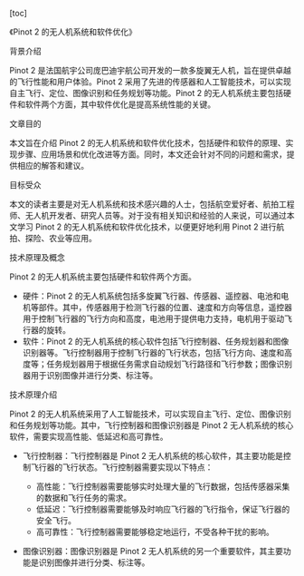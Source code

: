 
[toc]                    
                
                
《Pinot 2 的无人机系统和软件优化》

背景介绍

Pinot 2 是法国航宇公司庞巴迪宇航公司开发的一款多旋翼无人机，旨在提供卓越的飞行性能和用户体验。Pinot 2 采用了先进的传感器和人工智能技术，可以实现自主飞行、定位、图像识别和任务规划等功能。Pinot 2 的无人机系统主要包括硬件和软件两个方面，其中软件优化是提高系统性能的关键。

文章目的

本文旨在介绍 Pinot 2 的无人机系统和软件优化技术，包括硬件和软件的原理、实现步骤、应用场景和优化改进等方面。同时，本文还会针对不同的问题和需求，提供相应的解答和建议。

目标受众

本文的读者主要是对无人机系统和技术感兴趣的人士，包括航空爱好者、航拍工程师、无人机开发者、研究人员等。对于没有相关知识和经验的人来说，可以通过本文学习 Pinot 2 的无人机系统和软件优化技术，以便更好地利用 Pinot 2 进行航拍、探险、农业等应用。

技术原理及概念

Pinot 2 的无人机系统主要包括硬件和软件两个方面。

- 硬件：Pinot 2 的无人机系统包括多旋翼飞行器、传感器、遥控器、电池和电机等部件。其中，传感器用于检测飞行器的位置、速度和方向等信息，遥控器用于控制飞行器的飞行方向和高度，电池用于提供电力支持，电机用于驱动飞行器的旋转。
- 软件：Pinot 2 的无人机系统的核心软件包括飞行控制器、任务规划器和图像识别器等。飞行控制器用于控制飞行器的飞行状态，包括飞行方向、速度和高度等；任务规划器用于根据任务需求自动规划飞行路径和飞行参数；图像识别器用于识别图像并进行分类、标注等。

技术原理介绍

Pinot 2 的无人机系统采用了人工智能技术，可以实现自主飞行、定位、图像识别和任务规划等功能。其中，飞行控制器和图像识别器是 Pinot 2 无人机系统的核心软件，需要实现高性能、低延迟和高可靠性。

- 飞行控制器：飞行控制器是 Pinot 2 无人机系统的核心软件，其主要功能是控制飞行器的飞行状态。飞行控制器需要实现以下特点：
  - 高性能：飞行控制器需要能够实时处理大量的飞行数据，包括传感器采集的数据和飞行任务的需求。
  - 低延迟：飞行控制器需要能够及时响应飞行器的飞行指令，保证飞行器的安全飞行。
  - 高可靠性：飞行控制器需要能够稳定地运行，不受各种干扰的影响。

- 图像识别器：图像识别器是 Pinot 2 无人机系统的另一个重要软件，其主要功能是识别图像并进行分类、标注等。

